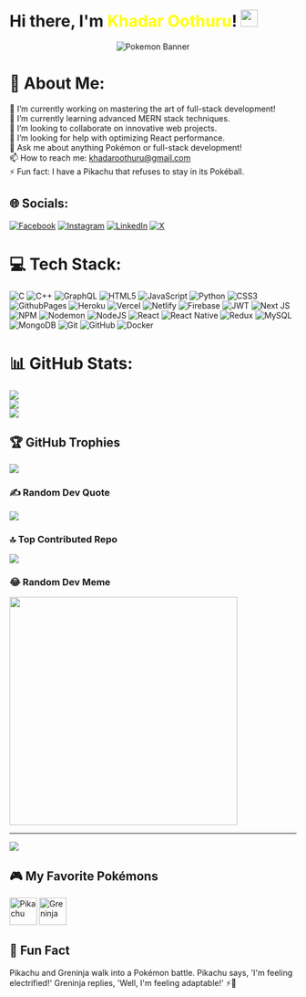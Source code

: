 # Hi there, I'm <span id="name" style="color: yellow;">Khadar Oothuru</span>! <img src="https://w7.pngwing.com/pngs/442/848/png-transparent-pokemon-pokeball-pikachu-thunder-electric-shock-icon.png" width="30" height="30" /> 

<div align="center">
    <img src="https://i.pinimg.com/originals/84/73/30/8473305740daf36cbbb6b2bba9257b83.gif" alt="Pokemon Banner"/>
</div>






# 💫 About Me:
🔭 I’m currently working on mastering the art of full-stack development!<br>🌱 I’m currently learning advanced MERN stack techniques.<br>👯 I’m looking to collaborate on innovative web projects.<br>🤔 I’m looking for help with optimizing React performance.<br>💬 Ask me about anything Pokémon or full-stack development!<br>📫 How to reach me: khadaroothuru@gmail.com<br>⚡ Fun fact: I have a Pikachu that refuses to stay in its Pokéball.


## 🌐 Socials:
[![Facebook](https://img.shields.io/badge/Facebook-%231877F2.svg?logo=Facebook&logoColor=white)](https://facebook.com/jhhhhhhhhhh) [![Instagram](https://img.shields.io/badge/Instagram-%23E4405F.svg?logo=Instagram&logoColor=white)](https://instagram.com/bj) [![LinkedIn](https://img.shields.io/badge/LinkedIn-%230077B5.svg?logo=linkedin&logoColor=white)](https://linkedin.com/in/https://www.linkedin.com/in/khadar-oothuru-bb36882ab/) [![X](https://img.shields.io/badge/X-black.svg?logo=X&logoColor=white)](https://x.com/https://x.com/KhadarOothru) 

# 💻 Tech Stack:
![C](https://img.shields.io/badge/c-%2300599C.svg?style=for-the-badge&logo=c&logoColor=white) ![C++](https://img.shields.io/badge/c++-%2300599C.svg?style=for-the-badge&logo=c%2B%2B&logoColor=white) ![GraphQL](https://img.shields.io/badge/-GraphQL-E10098?style=for-the-badge&logo=graphql&logoColor=white) ![HTML5](https://img.shields.io/badge/html5-%23E34F26.svg?style=for-the-badge&logo=html5&logoColor=white) ![JavaScript](https://img.shields.io/badge/javascript-%23323330.svg?style=for-the-badge&logo=javascript&logoColor=%23F7DF1E) ![Python](https://img.shields.io/badge/python-3670A0?style=for-the-badge&logo=python&logoColor=ffdd54) ![CSS3](https://img.shields.io/badge/css3-%231572B6.svg?style=for-the-badge&logo=css3&logoColor=white) ![GithubPages](https://img.shields.io/badge/github%20pages-121013?style=for-the-badge&logo=github&logoColor=white) ![Heroku](https://img.shields.io/badge/heroku-%23430098.svg?style=for-the-badge&logo=heroku&logoColor=white) ![Vercel](https://img.shields.io/badge/vercel-%23000000.svg?style=for-the-badge&logo=vercel&logoColor=white) ![Netlify](https://img.shields.io/badge/netlify-%23000000.svg?style=for-the-badge&logo=netlify&logoColor=#00C7B7) ![Firebase](https://img.shields.io/badge/firebase-%23039BE5.svg?style=for-the-badge&logo=firebase) ![JWT](https://img.shields.io/badge/JWT-black?style=for-the-badge&logo=JSON%20web%20tokens) ![Next JS](https://img.shields.io/badge/Next-black?style=for-the-badge&logo=next.js&logoColor=white) ![NPM](https://img.shields.io/badge/NPM-%23CB3837.svg?style=for-the-badge&logo=npm&logoColor=white) ![Nodemon](https://img.shields.io/badge/NODEMON-%23323330.svg?style=for-the-badge&logo=nodemon&logoColor=%BBDEAD) ![NodeJS](https://img.shields.io/badge/node.js-6DA55F?style=for-the-badge&logo=node.js&logoColor=white) ![React](https://img.shields.io/badge/react-%2320232a.svg?style=for-the-badge&logo=react&logoColor=%2361DAFB) ![React Native](https://img.shields.io/badge/react_native-%2320232a.svg?style=for-the-badge&logo=react&logoColor=%2361DAFB) ![Redux](https://img.shields.io/badge/redux-%23593d88.svg?style=for-the-badge&logo=redux&logoColor=white) ![MySQL](https://img.shields.io/badge/mysql-4479A1.svg?style=for-the-badge&logo=mysql&logoColor=white) ![MongoDB](https://img.shields.io/badge/MongoDB-%234ea94b.svg?style=for-the-badge&logo=mongodb&logoColor=white) ![Git](https://img.shields.io/badge/git-%23F05033.svg?style=for-the-badge&logo=git&logoColor=white) ![GitHub](https://img.shields.io/badge/github-%23121011.svg?style=for-the-badge&logo=github&logoColor=white) ![Docker](https://img.shields.io/badge/docker-%230db7ed.svg?style=for-the-badge&logo=docker&logoColor=white)
# 📊 GitHub Stats:
![](https://github-readme-stats.vercel.app/api?username=khadar-oothuru&theme=react&hide_border=false&include_all_commits=false&count_private=true)<br/>
![](https://github-readme-streak-stats.herokuapp.com/?user=khadar-oothuru&theme=react&hide_border=false)<br/>
![](https://github-readme-stats.vercel.app/api/top-langs/?username=khadar-oothuru&theme=react&hide_border=false&include_all_commits=false&count_private=true&layout=compact)

## 🏆 GitHub Trophies
![](https://github-profile-trophy.vercel.app/?username=khadar-oothuru&theme=dracula&no-frame=false&no-bg=false&margin-w=4)

### ✍️ Random Dev Quote
![](https://quotes-github-readme.vercel.app/api?type=horizontal&theme=dark)

### 🔝 Top Contributed Repo
![](https://github-contributor-stats.vercel.app/api?username=khadar-oothuru&limit=5&theme=dracula&combine_all_yearly_contributions=true)

### 😂 Random Dev Meme
<img src='https://memer-new.vercel.app/' style="height: 400px;"/>

---
[![](https://visitcount.itsvg.in/api?id=khadar-oothuru&icon=2&color=0)](https://visitcount.itsvg.in)

## 🎮 My Favorite Pokémons

<img src="https://images-wixmp-ed30a86b8c4ca887773594c2.wixmp.com/f/c37928b4-bd5f-4a02-8f58-6767adbeeb99/daqz77h-e300476b-7010-4a2e-bdc3-34275145aff6.jpg?token=eyJ0eXAiOiJKV1QiLCJhbGciOiJIUzI1NiJ9.eyJzdWIiOiJ1cm46YXBwOjdlMGQxODg5ODIyNjQzNzNhNWYwZDQxNWVhMGQyNmUwIiwiaXNzIjoidXJuOmFwcDo3ZTBkMTg4OTgyMjY0MzczYTVmMGQ0MTVlYTBkMjZlMCIsIm9iaiI6W1t7InBhdGgiOiJcL2ZcL2MzNzkyOGI0LWJkNWYtNGEwMi04ZjU4LTY3NjdhZGJlZWI5OVwvZGFxejc3aC1lMzAwNDc2Yi03MDEwLTRhMmUtYmRjMy0zNDI3NTE0NWFmZjYuanBnIn1dXSwiYXVkIjpbInVybjpzZXJ2aWNlOmZpbGUuZG93bmxvYWQiXX0.BjLMdyROW5MeATIxiZwHtkv6nUS4FxAcQf5kmhOZHcU" alt="Pikachu" width="48" height="48"> 
<img src="https://pbs.twimg.com/media/D0sRdbRXgAAH6-5?format=jpg&name=medium" alt="Greninja" width="48" height="48">


## 🥳 Fun Fact

Pikachu and Greninja walk into a Pokémon battle. Pikachu says, 'I'm feeling electrified!' Greninja replies, 'Well, I'm feeling adaptable!' ⚡🐸
